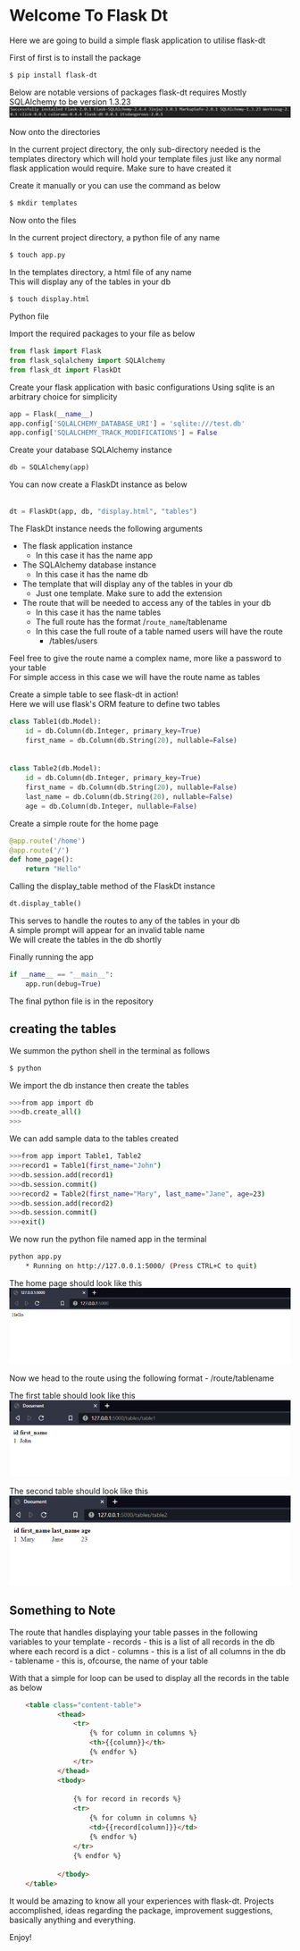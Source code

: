 # Welcome To Flask Dt

Here we are going to build a simple flask application to utilise flask-dt

First of first is to install the package

```bash
$ pip install flask-dt
```

Below are notable versions of packages flask-dt requires
Mostly SQLAlchemy to be version 1.3.23
![notable versions](imgs/install_requires.PNG)

Now onto the directories  

In the current project directory, the only sub-directory needed is the templates directory which will hold your template files just like any normal flask application would require.
Make sure to have created it

Create it manually or you can use the command as below
```bash
$ mkdir templates
```

Now onto the files

In the current project directory, a python file of any name
```bash
$ touch app.py
```

In the templates directory, a html file of any name  
This will display any of the tables in your db
```bash
$ touch display.html
```

Python file

Import the required packages to your file as below
```python
from flask import Flask
from flask_sqlalchemy import SQLAlchemy
from flask_dt import FlaskDt
```

Create your flask application with basic configurations
Using sqlite is an arbitrary choice for simplicity

```python
app = Flask(__name__)
app.config['SQLALCHEMY_DATABASE_URI'] = 'sqlite:///test.db'
app.config['SQLALCHEMY_TRACK_MODIFICATIONS'] = False
```

Create your database SQLAlchemy instance
```python
db = SQLAlchemy(app)
```

You can now create a FlaskDt instance as below
```python

dt = FlaskDt(app, db, "display.html", "tables")

```
The FlaskDt instance needs the following arguments  
- The flask application instance 
    - In this case it has the name app
- The SQLAlchemy database instance
    - In this case it has the name db
- The template that will display any of the tables in your db
    - Just one template. Make sure to add the extension
- The route that will be needed to access any of the tables in your db
    - In this case it has the name tables
    - The full route has the format /`route_name`/tablename
    - In this case the full route of a table named users will have the route
        - /tables/users

Feel free to give the route name a complex name, more like a password to your table  
For simple access in this case we will have the route name as tables

Create a simple table to see flask-dt in action!  
Here we will use flask's ORM feature to define two tables

```python
class Table1(db.Model):
    id = db.Column(db.Integer, primary_key=True)
    first_name = db.Column(db.String(20), nullable=False)


class Table2(db.Model):
    id = db.Column(db.Integer, primary_key=True)
    first_name = db.Column(db.String(20), nullable=False)
    last_name = db.Column(db.String(20), nullable=False)
    age = db.Column(db.Integer, nullable=False)
```

Create a simple route for the home page
```python
@app.route('/home')
@app.route('/')
def home_page():
    return "Hello"
```

Calling the display_table method of the FlaskDt instance
```python
dt.display_table()
```

This serves to handle the routes to any of the tables in your db  
A simple prompt will appear for an invalid table name  
We will create the tables in the db shortly  

Finally running the app
```python
if __name__ == "__main__":
    app.run(debug=True)
```

The final python file is in the repository

## creating the tables
We summon the python shell in the terminal as follows
```bash
$ python
```

We import the db instance then create the tables
```bash
>>>from app import db
>>>db.create_all()
>>>
```

We can add sample data to the tables created
```bash
>>>from app import Table1, Table2
>>>record1 = Table1(first_name="John")
>>>db.session.add(record1)
>>>db.session.commit()
>>>record2 = Table2(first_name="Mary", last_name="Jane", age=23)
>>>db.session.add(record2)
>>>db.session.commit()
>>>exit()
```

We now run the python file named app in the terminal
```bash
python app.py
    * Running on http://127.0.0.1:5000/ (Press CTRL+C to quit)
```


The home page should look like this
![home_page](imgs/home_page.PNG)

Now we head to the route using the following format
    - /route/tablename

The first table should look like this
![first_table_route](imgs/table_1.PNG)

The second table should look like this
![first_table_route](imgs/table_2.PNG)


## Something to Note
The route that handles displaying your table passes in the following variables to your template
    - records
        - this is a list of all records in the db where each record is a dict
    - columns
        - this is a list of all columns in  the db
    - tablename
        - this is, ofcourse, the name of your table

With that a simple for loop can be used to display all the records in the table as below
```html
    <table class="content-table">
            <thead>
                <tr>
                    {% for column in columns %}
                    <th>{{column}}</th>
                    {% endfor %}
                </tr>
            </thead>
            <tbody>

                {% for record in records %}
                <tr>
                    {% for column in columns %}
                    <td>{{record[column]}}</td>
                    {% endfor %}
                </tr>
                {% endfor %}
            
            </tbody>
    </table>
```

It would be amazing to know all your experiences with flask-dt. Projects accomplished, ideas regarding the package, improvement suggestions, basically anything and everything.

Enjoy!
